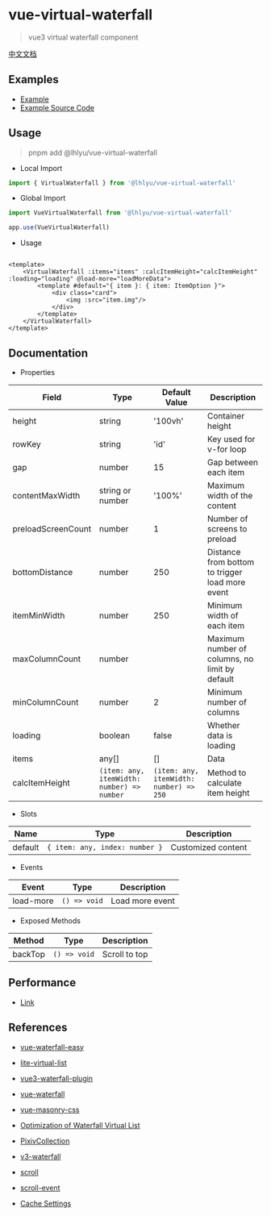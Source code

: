 # vue-virtual-waterfall

> vue3 virtual waterfall component

[中文文档](./README.zh.md)

## Examples

- [Example](https://waterfall.tatakai.top)
- [Example Source Code](./src/example/Example.vue)

## Usage

> pnpm add @lhlyu/vue-virtual-waterfall

- Local Import

```ts
import { VirtualWaterfall } from '@lhlyu/vue-virtual-waterfall'
```

- Global Import

```ts
import VueVirtualWaterfall from '@lhlyu/vue-virtual-waterfall'

app.use(VueVirtualWaterfall)
```

- Usage

```vue

<template>
	<VirtualWaterfall :items="items" :calcItemHeight="calcItemHeight" :loading="loading" @load-more="loadMoreData">
		<template #default="{ item }: { item: ItemOption }">
			<div class="card">
				<img :src="item.img"/>
			</div>
		</template>
	</VirtualWaterfall>
</template>
```

## Documentation

- Properties

| Field              | Type                                       | Default Value                           | Description                                     |
|--------------------|--------------------------------------------|-----------------------------------------|-------------------------------------------------|
| height             | string                                     | '100vh'                                 | Container height                                |
| rowKey             | string                                     | 'id'                                    | Key used for v-for loop                         |
| gap                | number                                     | 15                                      | Gap between each item                           |
| contentMaxWidth    | string or number                           | '100%'                                  | Maximum width of the content                    |
| preloadScreenCount | number                                     | 1                                       | Number of screens to preload                    |
| bottomDistance     | number                                     | 250                                     | Distance from bottom to trigger load more event |
| itemMinWidth       | number                                     | 250                                     | Minimum width of each item                      |
| maxColumnCount     | number                                     |                                         | Maximum number of columns, no limit by default  |
| minColumnCount     | number                                     | 2                                       | Minimum number of columns                       |
| loading            | boolean                                    | false                                   | Whether data is loading                         |
| items              | any[]                                      | []                                      | Data                                            |
| calcItemHeight     | `(item: any, itemWidth: number) => number` | `(item: any, itemWidth: number) => 250` | Method to calculate item height                 |

- Slots

| Name    | Type                           | Description        |
|---------|--------------------------------|--------------------|
| default | `{ item: any, index: number }` | Customized content |

- Events

| Event     | Type         | Description     |
|-----------|--------------|-----------------|
| load-more | `() => void` | Load more event |

- Exposed Methods

| Method  | Type         | Description   |
|---------|--------------|---------------|
| backTop | `() => void` | Scroll to top |

## Performance

- [Link](https://pagespeed.web.dev/analysis/https-waterfall-tatakai-top/4k2zfz71vl?form_factor=desktop)

## References

- [vue-waterfall-easy](https://github.com/lfyfly/vue-waterfall-easy)
- [lite-virtual-list](https://github.com/wensiyuanseven/lite-virtual-list)
- [vue3-waterfall-plugin](https://github.com/heikaimu/vue3-waterfall-plugin)
- [vue-waterfall](https://github.com/MopTym/vue-waterfall)
- [vue-masonry-css](https://github.com/paulcollett/vue-masonry-css)
- [Optimization of Waterfall Virtual List](https://juejin.cn/post/7166071557284954142)
- [PixivCollection](https://github.com/orilights/PixivCollection)
- [v3-waterfall](https://github.com/gk-shi/v3-waterfall)
- [scroll](https://juejin.cn/post/6844903493677875214?from=search-suggest)
- [scroll-event](https://ayase.moe/2018/11/20/scroll-event/)

- [Cache Settings](https://developer.chrome.com/docs/lighthouse/performance/uses-long-cache-ttl/?utm_source=lighthouse&utm_medium=lr)

